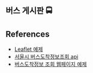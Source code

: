 ## 버스 게시판 🚍

## References

- [Leaflet 예제](https://bryceyangs.github.io/study/2021/04/04/Library-Leaflet/)
- [서울시 버스도착정보조회 api](https://www.data.go.kr/data/15000314/openapi.do)
- [버스도착정보 조회 웹페이지 예제](https://doqtqu.tistory.com/245)
